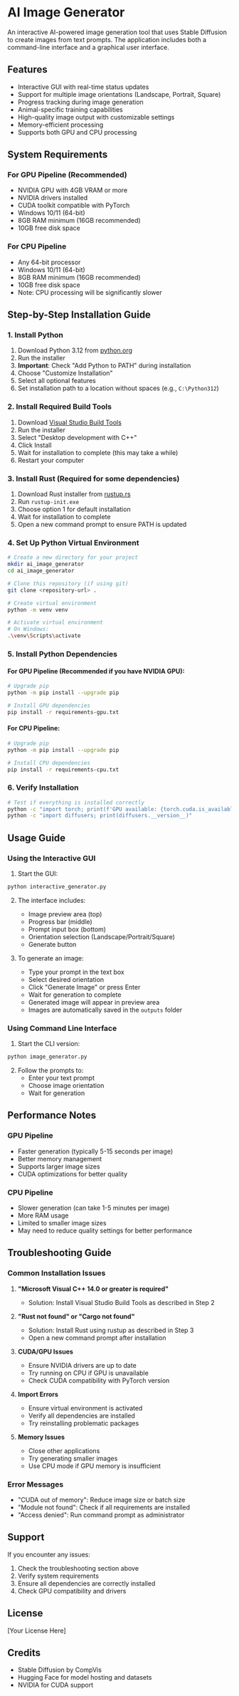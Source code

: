 # AI Image Generator

An interactive AI-powered image generation tool that uses Stable Diffusion to create images from text prompts. The application includes both a command-line interface and a graphical user interface.

## Features

- Interactive GUI with real-time status updates
- Support for multiple image orientations (Landscape, Portrait, Square)
- Progress tracking during image generation
- Animal-specific training capabilities
- High-quality image output with customizable settings
- Memory-efficient processing
- Supports both GPU and CPU processing

## System Requirements

### For GPU Pipeline (Recommended)
- NVIDIA GPU with 4GB VRAM or more
- NVIDIA drivers installed
- CUDA toolkit compatible with PyTorch
- Windows 10/11 (64-bit)
- 8GB RAM minimum (16GB recommended)
- 10GB free disk space

### For CPU Pipeline
- Any 64-bit processor
- Windows 10/11 (64-bit)
- 8GB RAM minimum (16GB recommended)
- 10GB free disk space
- Note: CPU processing will be significantly slower

## Step-by-Step Installation Guide

### 1. Install Python
1. Download Python 3.12 from [python.org](https://www.python.org/downloads/)
2. Run the installer
3. **Important**: Check "Add Python to PATH" during installation
4. Choose "Customize Installation"
5. Select all optional features
6. Set installation path to a location without spaces (e.g., `C:\Python312`)

### 2. Install Required Build Tools
1. Download [Visual Studio Build Tools](https://visualstudio.microsoft.com/visual-cpp-build-tools/)
2. Run the installer
3. Select "Desktop development with C++"
4. Click Install
5. Wait for installation to complete (this may take a while)
6. Restart your computer

### 3. Install Rust (Required for some dependencies)
1. Download Rust installer from [rustup.rs](https://rustup.rs/)
2. Run `rustup-init.exe`
3. Choose option 1 for default installation
4. Wait for installation to complete
5. Open a new command prompt to ensure PATH is updated

### 4. Set Up Python Virtual Environment
```bash
# Create a new directory for your project
mkdir ai_image_generator
cd ai_image_generator

# Clone this repository (if using git)
git clone <repository-url> .

# Create virtual environment
python -m venv venv

# Activate virtual environment
# On Windows:
.\venv\Scripts\activate
```

### 5. Install Python Dependencies

#### For GPU Pipeline (Recommended if you have NVIDIA GPU):
```bash
# Upgrade pip
python -m pip install --upgrade pip

# Install GPU dependencies
pip install -r requirements-gpu.txt
```

#### For CPU Pipeline:
```bash
# Upgrade pip
python -m pip install --upgrade pip

# Install CPU dependencies
pip install -r requirements-cpu.txt
```

### 6. Verify Installation
```bash
# Test if everything is installed correctly
python -c "import torch; print(f'GPU available: {torch.cuda.is_available()}')"
python -c "import diffusers; print(diffusers.__version__)"
```

## Usage Guide

### Using the Interactive GUI

1. Start the GUI:
```bash
python interactive_generator.py
```

2. The interface includes:
   - Image preview area (top)
   - Progress bar (middle)
   - Prompt input box (bottom)
   - Orientation selection (Landscape/Portrait/Square)
   - Generate button

3. To generate an image:
   - Type your prompt in the text box
   - Select desired orientation
   - Click "Generate Image" or press Enter
   - Wait for generation to complete
   - Generated image will appear in preview area
   - Images are automatically saved in the `outputs` folder

### Using Command Line Interface

1. Start the CLI version:
```bash
python image_generator.py
```

2. Follow the prompts to:
   - Enter your text prompt
   - Choose image orientation
   - Wait for generation

## Performance Notes

### GPU Pipeline
- Faster generation (typically 5-15 seconds per image)
- Better memory management
- Supports larger image sizes
- CUDA optimizations for better quality

### CPU Pipeline
- Slower generation (can take 1-5 minutes per image)
- More RAM usage
- Limited to smaller image sizes
- May need to reduce quality settings for better performance

## Troubleshooting Guide

### Common Installation Issues

1. **"Microsoft Visual C++ 14.0 or greater is required"**
   - Solution: Install Visual Studio Build Tools as described in Step 2

2. **"Rust not found" or "Cargo not found"**
   - Solution: Install Rust using rustup as described in Step 3
   - Open a new command prompt after installation

3. **CUDA/GPU Issues**
   - Ensure NVIDIA drivers are up to date
   - Try running on CPU if GPU is unavailable
   - Check CUDA compatibility with PyTorch version

4. **Import Errors**
   - Ensure virtual environment is activated
   - Verify all dependencies are installed
   - Try reinstalling problematic packages

5. **Memory Issues**
   - Close other applications
   - Try generating smaller images
   - Use CPU mode if GPU memory is insufficient

### Error Messages

- "CUDA out of memory": Reduce image size or batch size
- "Module not found": Check if all requirements are installed
- "Access denied": Run command prompt as administrator

## Support

If you encounter any issues:
1. Check the troubleshooting section above
2. Verify system requirements
3. Ensure all dependencies are correctly installed
4. Check GPU compatibility and drivers

## License

[Your License Here]

## Credits

- Stable Diffusion by CompVis
- Hugging Face for model hosting and datasets
- NVIDIA for CUDA support 